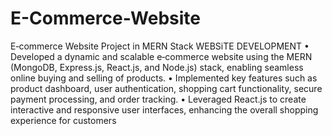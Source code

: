 # E-Commerce-Website

E‑commerce Website Project in MERN Stack
WEBSiTE DEVELOPMENT
• Developed a dynamic and scalable e‑commerce website using the MERN (MongoDB, Express.js, React.js, and Node.js) stack, enabling seamless
online buying and selling of products.
• Implemented key features such as product dashboard, user authentication, shopping cart functionality, secure payment processing, and order
tracking.
• Leveraged React.js to create interactive and responsive user interfaces, enhancing the overall shopping experience for customers
